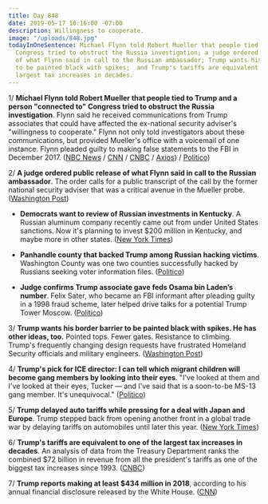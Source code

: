 ```yaml
---
title: Day 848
date: 2019-05-17 10:16:00 -07:00
description: Willingness to cooperate.
image: "/uploads/848.jpg"
todayInOneSentence: Michael Flynn told Robert Mueller that people tied to Trump and
  Congress tried to obstruct the Russia investigation; a judge ordered public release
  of what Flynn said in call to the Russian ambassador; Trump wants his border barrier
  to be painted black with spikes;  and Trump's tariffs are equivalent to one of the
  largest tax increases in decades.
---
```


1/ **Michael Flynn told Robert Mueller that people tied to Trump and a person "connected to" Congress tried to obstruct the Russia investigation**. Flynn said he received communications from Trump associates that could have affected the ex-national security adviser's "willingness to cooperate." Flynn not only told investigators about these communications, but provided Mueller's office with a voicemail of one instance. Flynn pleaded guilty to making false statements to the FBI in December 2017. ([NBC News](https://www.nbcnews.com/politics/justice-department/flynn-told-mueller-people-tied-trump-congress-tried-obstruct-probe-n1006666) / [CNN](https://www.cnn.com/2019/05/16/politics/michael-flynn-mueller-obstruction/index.html) / [CNBC](https://www.cnbc.com/2019/05/16/michael-flynn-told-special-counsel-about-attempts-to-obstruct-russia-probe.html) / [Axios](https://www.axios.com/michael-flynn-mueller-obstruction-wikileaks-d6b36be3-677e-4f13-b576-9da3ba7f6183.html)) / [Politico](https://www.politico.com/story/2019/05/16/michael-flynn-mueller-report-1329656))

2/ **A judge ordered public release of what Flynn said in call to the Russian ambassador**. The order calls for a public transcript of the call by the former national security adviser that was a critical avenue in the Mueller probe. ([Washington Post](https://www.washingtonpost.com/politics/judge-orders-public-release-of-what-michael-flynn-said-in-call-to-russian-ambassador/2019/05/16/1e68712a-7825-11e9-bd25-c989555e7766_story.html))

* **Democrats want to review of Russian investments in Kentucky**. A Russian aluminum company recently came out from under United States sanctions. Now it's planning to invest $200 million in Kentucky, and maybe more in other states. ([New York Times](https://www.nytimes.com/2019/05/16/us/politics/rusal-investment-kentucky.html))

* **Panhandle county that backed Trump among Russian hacking victims**. Washington County was one two counties successfully hacked by Russians seeking voter information files. ([Politico](https://www.politico.com/states/florida/story/2019/05/16/panhandle-county-that-backed-trump-among-russian-hacking-victims-1021302))

* **Judge confirms Trump associate gave feds Osama bin Laden’s number**. Felix Sater, who became an FBI informant after pleading guilty in a 1998 fraud scheme, later helped drive talks for a potential Trump Tower Moscow. ([Politico](https://www.politico.com/story/2019/05/16/felix-sater-osama-bin-laden-trump-number-1329662))

3/ **Trump wants his border barrier to be painted black with spikes. He has other ideas, too.** Pointed tops. Fewer gates. Resistance to climbing. Trump's frequently changing design requests have frustrated Homeland Security officials and military engineers. ([Washington Post](https://www.washingtonpost.com/national/trump-wants-his-border-barrier-to-be-painted-black-with-spikes-he-has-other-ideas-too/2019/05/16/b088c07e-7676-11e9-b3f5-5673edf2d127_story.html))

4/ **Trump's pick for ICE director: I can tell which migrant children will become gang members by looking into their eyes**. "I've looked at them and I've looked at their eyes, Tucker — and I've said that is a soon-to-be MS-13 gang member. It's unequivocal." ([Politico](https://www.politico.com/story/2019/05/16/mark-morgan-eyes-ice-director-1449570))

5/ **Trump delayed auto tariffs while pressing for a deal with Japan and Europe**. Trump stepped back from opening another front in a global trade war by delaying tariffs on automobiles until later this year. ([New York Times](https://www.nytimes.com/2019/05/17/us/politics/china-auto-tariffs-donald-trump.html))

6/ **Trump's tariffs are equivalent to one of the largest tax increases in decades**. An analysis of data from the Treasury Department ranks the combined $72 billion in revenue from all the president's tariffs as one of the biggest tax increases since 1993. ([CNBC](https://www.cnbc.com/2019/05/16/trumps-tariffs-are-equivalent-to-one-of-the-largest-tax-increases-in-decades.html))

7/ **Trump reports making at least $434 million in 2018**, according to his annual financial disclosure released by the White House. ([CNN](https://www.cnn.com/2019/05/16/politics/donald-trump-financial-disclosure/index.html))